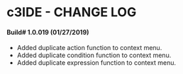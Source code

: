 
# c3IDE - CHANGE LOG

#### Build# 1.0.019  (01/27/2019)
* Added duplicate action function to context menu.
* Added duplicate condition function to context menu.
* Added duplicate expression function to context menu.
